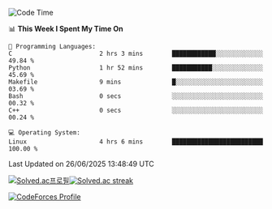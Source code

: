 
<!--START_SECTION:waka-->
![Code Time](http://img.shields.io/badge/Code%20Time-3%2C900%20hrs%2053%20mins-blue)

📊 **This Week I Spent My Time On** 

```text
💬 Programming Languages: 
C                        2 hrs 3 mins        ████████████░░░░░░░░░░░░░   49.84 % 
Python                   1 hr 52 mins        ███████████░░░░░░░░░░░░░░   45.69 % 
Makefile                 9 mins              █░░░░░░░░░░░░░░░░░░░░░░░░   03.69 % 
Bash                     0 secs              ░░░░░░░░░░░░░░░░░░░░░░░░░   00.32 % 
C++                      0 secs              ░░░░░░░░░░░░░░░░░░░░░░░░░   00.24 % 

💻 Operating System: 
Linux                    4 hrs 6 mins        █████████████████████████   100.00 % 
```


 Last Updated on 26/06/2025 13:48:49 UTC
<!--END_SECTION:waka-->


[![Solved.ac프로필](http://mazassumnida.wtf/api/generate_badge?boj=hckim96)](https://solved.ac/hckim96)[![Solved.ac streak](http://mazandi.herokuapp.com/api?handle=hckim96&theme=dark)](https://solved.ac/hckim96)


[![CodeForces Profile](https://cf.leed.at?id=hckim96)](https://codeforces.com/profile/hckim96)

